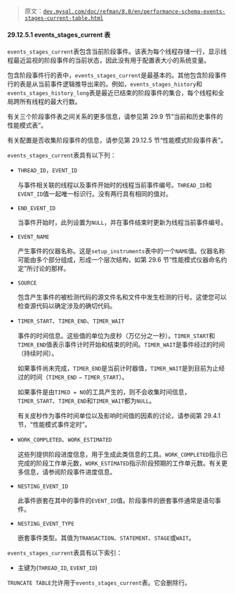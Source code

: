 > 原文：[`dev.mysql.com/doc/refman/8.0/en/performance-schema-events-stages-current-table.html`](https://dev.mysql.com/doc/refman/8.0/en/performance-schema-events-stages-current-table.html)

#### 29.12.5.1 events_stages_current 表

`events_stages_current`表包含当前阶段事件。该表为每个线程存储一行，显示线程最近监视的阶段事件的当前状态，因此没有用于配置表大小的系统变量。

包含阶段事件行的表中，`events_stages_current`是最基本的。其他包含阶段事件行的表是从当前事件逻辑推导出来的。例如，`events_stages_history`和`events_stages_history_long`表是最近已结束的阶段事件的集合，每个线程和全局跨所有线程的最大行数。

有关三个阶段事件表之间关系的更多信息，请参见第 29.9 节“当前和历史事件的性能模式表”。

有关配置是否收集阶段事件的信息，请参见第 29.12.5 节“性能模式阶段事件表”。

`events_stages_current`表具有以下列：

+   `THREAD_ID`，`EVENT_ID`

    与事件相关联的线程以及事件开始时的线程当前事件编号。`THREAD_ID`和`EVENT_ID`值一起唯一标识行。没有两行具有相同的值对。

+   `END_EVENT_ID`

    当事件开始时，此列设置为`NULL`，并在事件结束时更新为线程当前事件编号。

+   `EVENT_NAME`

    产生事件的仪器名称。这是`setup_instruments`表中的一个`NAME`值。仪器名称可能由多个部分组成，形成一个层次结构，如第 29.6 节“性能模式仪器命名约定”所讨论的那样。

+   `SOURCE`

    包含产生事件的被检测代码的源文件名和文件中发生检测的行号。这使您可以检查源代码以确定涉及的确切代码。

+   `TIMER_START`、`TIMER_END`、`TIMER_WAIT`

    事件的时间信息。这些值的单位为皮秒（万亿分之一秒）。`TIMER_START`和`TIMER_END`值表示事件计时开始和结束的时间。`TIMER_WAIT`是事件经过的时间（持续时间）。

    如果事件尚未完成，`TIMER_END`是当前计时器值，`TIMER_WAIT`是到目前为止经过的时间（`TIMER_END` − `TIMER_START`）。

    如果事件是由`TIMED = NO`的工具产生的，则不会收集时间信息，`TIMER_START`、`TIMER_END`和`TIMER_WAIT`都为`NULL`。

    有关皮秒作为事件时间单位以及影响时间值的因素的讨论，请参阅第 29.4.1 节，“性能模式事件定时”。

+   `WORK_COMPLETED`、`WORK_ESTIMATED`

    这些列提供阶段进度信息，用于生成此类信息的工具。`WORK_COMPLETED`指示已完成的阶段工作单元数，`WORK_ESTIMATED`指示阶段预期的工作单元数。有关更多信息，请参阅阶段事件进度信息。

+   `NESTING_EVENT_ID`

    此事件嵌套在其中的事件的`EVENT_ID`值。阶段事件的嵌套事件通常是语句事件。

+   `NESTING_EVENT_TYPE`

    嵌套事件类型。其值为`TRANSACTION`、`STATEMENT`、`STAGE`或`WAIT`。

`events_stages_current`表具有以下索引：

+   主键为(`THREAD_ID`, `EVENT_ID`)

`TRUNCATE TABLE`允许用于`events_stages_current`表。它会删除行。
